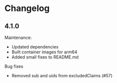 # Changelog

## 4.1.0

Maintenance:
* Updated dependencies
* Built container images for arm64
* Added small fixes to README.md

Bug fixes
* Removed sub and uids from excludedClaims (#57)
